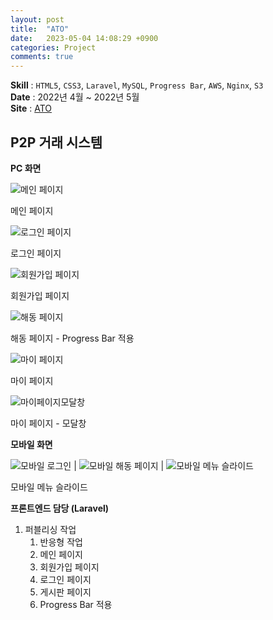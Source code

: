 ```yaml
---
layout: post
title:  "ATO"
date:   2023-05-04 14:08:29 +0900
categories: Project
comments: true
---
```


**Skill** : `HTML5`, `CSS3`, `Laravel`, `MySQL`, `Progress Bar`, `AWS`, `Nginx`, `S3`  
**Date** : 2022년 4월 ~ 2022년 5월  
**Site** : [ATO](https://ato-nc.com)


## P2P 거래 시스템

**PC 화면**  

![메인 페이지](../../assets/img/ato/메인화면.png)

메인 페이지

![로그인 페이지](../../assets/img/ato/로그인-ato.png)

로그인 페이지

![회원가입 페이지](../../assets/img/ato/회원가입-ato.png)

회원가입 페이지

![해동 페이지](../../assets/img/ato/해동페이지.png)

해동 페이지 - Progress Bar 적용

![마이 페이지](../../assets/img/ato/마이페이지_내자산.png)

마이 페이지

![마이페이지모달창](../../assets/img/ato/모달창.png)

마이 페이지 - 모달창  


**모바일 화면**  

![모바일 로그인](../../assets/img/ato/모바일_로그인.png) | ![모바일 해동 페이지](../../assets/img/ato/모바일_해동.png) | ![모바일 메뉴 슬라이드](../../assets/img/ato/모바일_메뉴슬라이드.png)

모바일 메뉴 슬라이드




**프론트엔드 담당 (Laravel)**

1. 퍼블리싱 작업
    1. 반응형 작업
    2. 메인 페이지
    3. 회원가입 페이지
    4. 로그인 페이지
    5. 게시판 페이지
    6. Progress Bar 적용